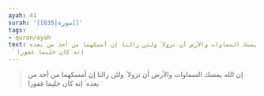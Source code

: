 ```yaml
---
ayah: 41
surah: '[[035|سورة]]'
tags:
- quran/ayah
text: إن الله يمسك السماوات والأرض أن تزولا ۚ ولئن زالتا إن أمسكهما من أحد من بعده
  ۚ إنه كان حليما غفورا
---
```

> إن الله يمسك السماوات والأرض أن تزولا ۚ ولئن زالتا إن أمسكهما من أحد من بعده ۚ إنه كان حليما غفورا
